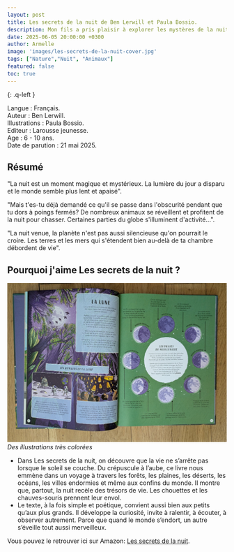 ```yaml
---
layout: post
title: Les secrets de la nuit de Ben Lerwill et Paula Bossio.
description: Mon fils a pris plaisir à explorer les mystères de la nuit et à découvrir la vie discrète qui s’y cache.
date: 2025-06-05 20:00:00 +0300
author: Armelle
image: 'images/les-secrets-de-la-nuit-cover.jpg'
tags: ["Nature","Nuit", "Animaux"]
featured: false
toc: true
---
```


{: .q-left }

Langue : Français.             
Auteur : Ben Lerwill.   
Illustrations : Paula Bossio.   
Editeur : Larousse jeunesse.           
Age : 6 - 10 ans.                     
Date de parution : 21 mai 2025.    

## Résumé

"La nuit est un moment magique et mystérieux. La lumière du jour a disparu et le monde semble plus lent et apaisé".

"Mais t'es-tu déjà demandé ce qu'il se passe dans l'obscurité pendant que tu dors à poings fermés? De nombreux animaux se réveillent et profitent de la nuit pour chasser. Certaines parties du globe s'illuminent d'activité...".

"La nuit venue, la planète n'est pas aussi silencieuse qu'on pourrait le croire. Les terres et les mers qui s'étendent bien au-delà de ta chambre débordent de vie".

## Pourquoi j'aime Les secrets de la nuit ?

![Des illustrations très colorées](images/les-secrets-de-la-nuit-int.jpg)
*Des illustrations très colorées*
- Dans Les secrets de la nuit, on découvre que la vie ne s’arrête pas lorsque le soleil se couche. Du crépuscule à l’aube, ce livre nous emmène dans un voyage à travers les forêts, les plaines, les déserts, les océans, les villes endormies et même aux confins du monde. Il montre que, partout, la nuit recèle des trésors de vie. Les chouettes et les chauves-souris prennent leur envol. 
- Le texte, à la fois simple et poétique, convient aussi bien aux petits qu’aux plus grands. Il développe la curiosité, invite à ralentir, à écouter, à observer autrement. Parce que quand le monde s’endort, un autre s’éveille tout aussi merveilleux.

Vous pouvez le retrouver ici sur Amazon: [Les secrets de la nuit](https://amzn.to/441cvme). 